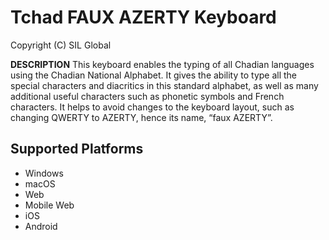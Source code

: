 Tchad FAUX AZERTY Keyboard
=====================

Copyright (C) SIL Global

__DESCRIPTION__
This keyboard enables the typing of all Chadian languages using the Chadian National Alphabet. It gives the ability to type all the special characters and diacritics in this standard alphabet, as well as many additional useful characters such as phonetic symbols and French characters. It helps to avoid changes to the keyboard layout, such as changing QWERTY to AZERTY, hence its name, “faux AZERTY”.


Supported Platforms
-------------------
 * Windows
 * macOS
 * Web
 * Mobile Web
 * iOS
 * Android

